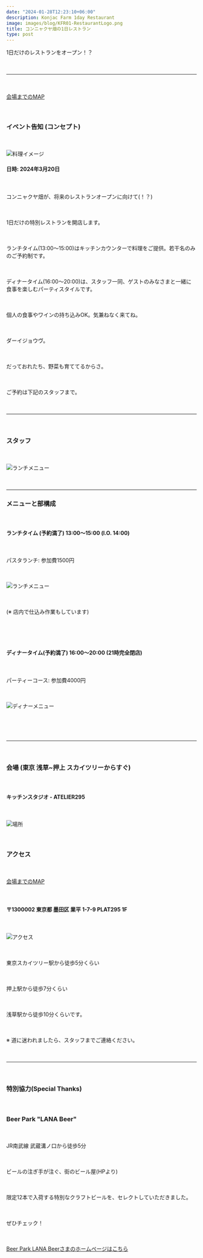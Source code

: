 ```yaml
---
date: "2024-01-28T12:23:10+06:00"
description: Konjac Farm 1day Restaurant
image: images/blog/KFR01-RestaurantLogo.png
title: コンニャクヤ畑の1日レストラン
type: post
---
```



1日だけのレストランをオープン！？

　

---------

　

[会場までのMAP](https://www.google.com/maps?q=35.708089714195054,139.80926961240868&zoom=16)

　

### イベント告知 (コンセプト)

　

![料理イメージ](https://mrunadon.github.io/caffeproject/images/blog/KFR01-Course.png)


#### **日時: 2024年3月20日**

　

コンニャクヤ畑が、将来のレストランオープンに向けて(！？)

　

1日だけの特別レストランを開店します。

　

ランチタイム(13:00〜15:00)はキッチンカウンターで料理をご提供。若干名のみのご予約制です。

　

ディナータイム(16:00〜20:00)は、スタッフ一同、ゲストのみなさまと一緒に食事を楽しむパーティスタイルです。

　

個人の食事やワインの持ち込みOK。気兼ねなく来てね。

　

ダーイジョウヴ。

　

だっておれたち、野菜も育ててるからさ。

　

ご予約は下記のスタッフまで。

　

---------

　


### スタッフ

　　

![ランチメニュー](https://mrunadon.github.io/caffeproject/images/blog/KFR01-Staff.png)

　

---------



### メニューと部構成

　
#### ランチタイム (予約満了) 13:00〜15:00 (l.O. 14:00)

　

パスタランチ: 参加費1500円

　

![ランチメニュー](https://mrunadon.github.io/caffeproject/images/blog/KFR01-LunchMenu.png)

　

(※ 店内で仕込み作業もしています)

　


　

#### ディナータイム(予約満了) 16:00〜20:00 (21時完全閉店)

　

パーティーコース: 参加費4000円

　　

![ディナーメニュー](https://mrunadon.github.io/caffeproject/images/blog/KFR01-DinnerMenu.png)

　

　

---------

　

### 会場 (東京 浅草~押上 スカイツリーからすぐ)

　

#### キッチンスタジオ - ATELIER295

　

![場所](https://mrunadon.github.io/caffeproject/images/blog/KFR01-Place.png)

　

### アクセス

　

[会場までのMAP](https://www.google.com/maps?q=35.708089714195054,139.80926961240868&zoom=16)

　



#### 〒1300002 東京都 墨田区 業平 1-7-9 PLAT295 1F

　

![アクセス](https://mrunadon.github.io/caffeproject/images/blog/KFR01-Route.png)

　

東京スカイツリー駅から徒歩5分くらい

　

押上駅から徒歩7分くらい

　

浅草駅から徒歩10分くらいです。

　

※ 道に迷われましたら、スタッフまでご連絡ください。

　

---------

　


### 特別協力(Special Thanks)

　

### Beer Park "LANA Beer"

　

JR南武線 武蔵溝ノ口から徒歩5分

　

ビールの注ぎ手が注ぐ、街のビール屋(HPより)

　

限定12本で入荷する特別なクラフトビールを、セレクトしていただきました。

　

ぜひチェック！

　

[Beer Park LANA Beerさまのホームページはこちら](https://www.lana-beer.com/)
